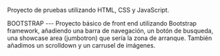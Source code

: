 Proyecto de pruebas utilizando HTML, CSS y JavaScript.

BOOTSTRAP --- Proyecto básico de front end utilizando Bootstrap framework, añadiendo una barra de navegación, 
un botón de busqueda, una showcase area (jumbotron) que sería la zona de arranque. 
También añadimos un scrolldown y un carrusel de imágenes.
